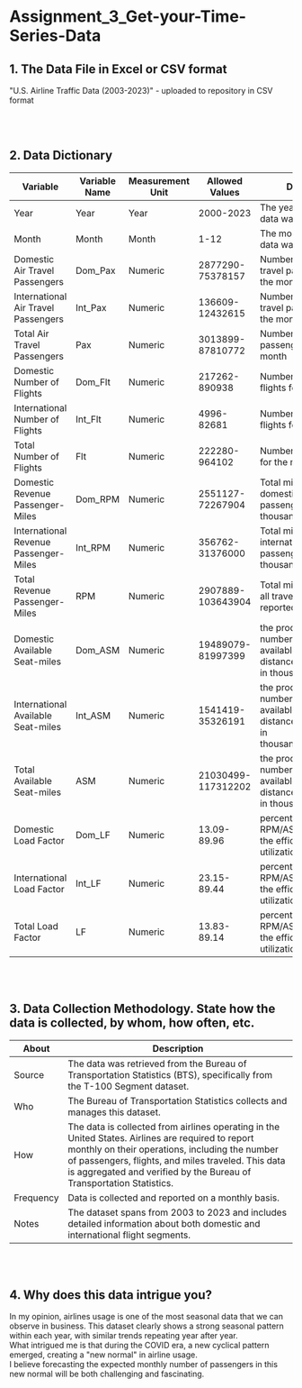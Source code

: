 # Assignment_3_Get-your-Time-Series-Data

## 1. The Data File in Excel or CSV format
"U.S. Airline Traffic Data (2003-2023)" - uploaded to repository in CSV format

<br> <br>

## 2. Data Dictionary

| Variable                             | Variable Name | Measurement Unit | Allowed Values     | Description |
|--------------------------------------|---------------|------------------|--------------------|-------------|
| Year                                 | Year          | Year             | 2000-2023          | The year in which the data was recorded          | 
| Month                                | Month         | Month            | 1-12               | The month in which the data was recorded          | 
| Domestic Air Travel Passengers       | Dom_Pax       | Numeric          | 2877290-75378157   | Number of domestic travel passengers for the month        |
| International Air Travel Passengers  | Int_Pax       | Numeric          | 136609-12432615    | Number of international travel passengers for the month          |
| Total Air Travel Passengers          | Pax           | Numeric          | 3013899-87810772   | Number of total travel passengers for the month |
| Domestic Number of Flights           | Dom_Flt       | Numeric          | 217262-890938      | Number of domestic flights for the month |
| International Number of Flights      | Int_Flt       | Numeric          | 4996-82681         | Number of international flights for the month |
| Total Number of Flights              | Flt           | Numeric          | 222280-964102      | Number of total flights for the month |
| Domestic Revenue Passenger-Miles     | Dom_RPM       | Numeric          | 2551127-72267904   | Total miles traveled by domestic travel passengers, reported in thousands |
| International Revenue Passenger-Miles| Int_RPM       | Numeric          | 356762-31376000    | Total miles traveled by international travel passengers, reported in thousands |
| Total Revenue Passenger-Miles        | RPM           | Numeric          | 2907889-103643904  | Total miles traveled by all travel passengers, reported in thousands |
| Domestic Available Seat-miles        | Dom_ASM       | Numeric          | 19489079-81997399  | the product of the number of seats available and the distance flown, reported in thousands(domestic) |
| International Available Seat-miles   | Int_ASM       | Numeric          | 1541419-35326191   | the product of the number of seats available and the distance flown, reported in thousands(international) |
| Total Available Seat-miles           | ASM           | Numeric          | 21030499-117312202 | the product of the number of seats available and the distance flown, reported in thousands(total) |
| Domestic Load Factor                 | Dom_LF        | Numeric          | 13.09-89.96        | percentage of RPM/ASM, indicating the efficiency of utilization(domestic) |
| International Load Factor            | Int_LF        | Numeric          | 23.15-89.44        | percentage of RPM/ASM, indicating the efficiency of utilization(international) |
| Total Load Factor                    | LF            | Numeric          | 13.83-89.14        | percentage of RPM/ASM, indicating the efficiency of utilization(total) |

<br> <br>

## 3. Data Collection Methodology. State how the data is collected, by whom, how often, etc. 

| About     | Description   |
|-----------|---------------|
| Source    | The data was retrieved from the Bureau of Transportation Statistics (BTS), specifically from the T-100 Segment dataset.      |
| Who       | The Bureau of Transportation Statistics collects and manages this dataset.                                                   |
| How       | The data is collected from airlines operating in the United States. Airlines are required to report monthly on their operations, including the number of passengers, flights, and miles traveled. This data is aggregated and verified by the Bureau of Transportation Statistics.                  |
| Frequency | Data is collected and reported on a monthly basis.                                                                           |
| Notes     | The dataset spans from 2003 to 2023 and includes detailed information about both domestic and international flight segments. |

<br> <br>

## 4. Why does this data intrigue you?

In my opinion, airlines usage is one of the most seasonal data that we can observe in business. This dataset clearly shows a strong seasonal pattern within each year, with similar trends repeating year after year. <br>
What intrigued me is that during the COVID era, a new cyclical pattern emerged, creating a "new normal" in airline usage. <br>
I believe forecasting the expected monthly number of passengers in this new normal will be both challenging and fascinating.  <br>

